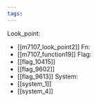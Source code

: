```yaml
---
tags:
---
```

Look_point:
- [[m7107_look_point2]]
Fn:
- [[m7107_function19]]
Flag:
- [[flag_10415]]
- [[flag_9602]]
- [[flag_9613]]
System:
- [[system_1]]
- [[system_4]]
